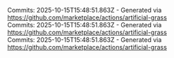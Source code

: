Commits: 2025-10-15T15:48:51.863Z - Generated via https://github.com/marketplace/actions/artificial-grass
<br>
Commits: 2025-10-15T15:48:51.863Z - Generated via https://github.com/marketplace/actions/artificial-grass
<br>
Commits: 2025-10-15T15:48:51.863Z - Generated via https://github.com/marketplace/actions/artificial-grass
<br>
